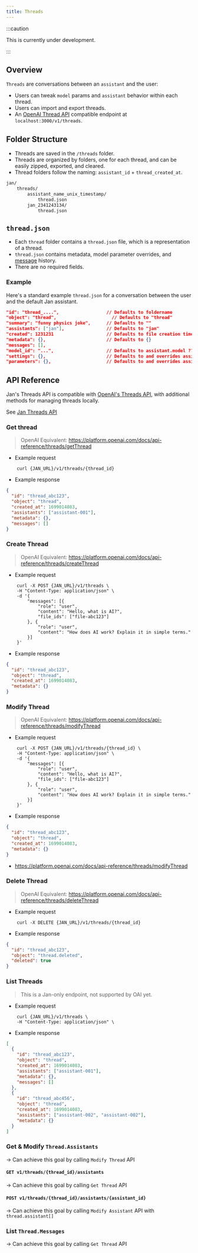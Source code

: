 ```yaml
---
title: Threads
---
```


:::caution

This is currently under development.

:::

## Overview

`Threads` are conversations between an `assistant` and the user:

- Users can tweak `model` params and `assistant` behavior within each thread.
- Users can import and export threads.
- An [OpenAI Thread API](https://platform.openai.com/docs/api-reference/threads) compatible endpoint at `localhost:3000/v1/threads`.

## Folder Structure

- Threads are saved in the `/threads` folder.
- Threads are organized by folders, one for each thread, and can be easily zipped, exported, and cleared.
- Thread folders follow the naming: `assistant_id` + `thread_created_at`.

```sh
jan/
    threads/
        assistant_name_unix_timestamp/
            thread.json
        jan_2341243134/
            thread.json
```

## `thread.json`

- Each `thread` folder contains a `thread.json` file, which is a representation of a thread.
- `thread.json` contains metadata, model parameter overrides, and [message](https://jan.ai/specs/messages) history.
- There are no required fields.

### Example

Here's a standard example `thread.json` for a conversation between the user and the default Jan assistant.

```json
"id": "thread_....",                  // Defaults to foldername
"object": "thread",                     // Defaults to "thread"
"summary": "funny physics joke",      // Defaults to ""
"assistants": ["jan"],                // Defaults to "jan"
"created": 1231231                    // Defaults to file creation time
"metadata": {},                       // Defaults to {}
"messages": [],
"model_id": "...",                    // Defaults to assistant.model ???
"settings": {},                       // Defaults to and overrides assistant.settings
"parameters": {},                     // Defaults to and overrides assistant.settings
```

## API Reference

Jan's Threads API is compatible with [OpenAI's Threads API](https://platform.openai.com/docs/api-reference/threads), with additional methods for managing threads locally.

See [Jan Threads API](https://jan.ai/api-reference#tag/Threads)

<!-- TODO clean this part up into API -->

### Get thread

> OpenAI Equivalent: https://platform.openai.com/docs/api-reference/threads/getThread

- Example request

```shell
    curl {JAN_URL}/v1/threads/{thread_id}
```

- Example response

```json
{
  "id": "thread_abc123",
  "object": "thread",
  "created_at": 1699014083,
  "assistants": ["assistant-001"],
  "metadata": {},
  "messages": []
}
```

### Create Thread

> OpenAI Equivalent: https://platform.openai.com/docs/api-reference/threads/createThread

- Example request

```shell
    curl -X POST {JAN_URL}/v1/threads \
    -H "Content-Type: application/json" \
    -d '{
        "messages": [{
            "role": "user",
            "content": "Hello, what is AI?",
            "file_ids": ["file-abc123"]
        }, {
            "role": "user",
            "content": "How does AI work? Explain it in simple terms."
        }]
    }'
```

- Example response

```json
{
  "id": "thread_abc123",
  "object": "thread",
  "created_at": 1699014083,
  "metadata": {}
}
```

### Modify Thread

> OpenAI Equivalent: https://platform.openai.com/docs/api-reference/threads/modifyThread

- Example request

```shell
    curl -X POST {JAN_URL}/v1/threads/{thread_id} \
    -H "Content-Type: application/json" \
    -d '{
        "messages": [{
            "role": "user",
            "content": "Hello, what is AI?",
            "file_ids": ["file-abc123"]
        }, {
            "role": "user",
            "content": "How does AI work? Explain it in simple terms."
        }]
    }'
```

- Example response

```json
{
  "id": "thread_abc123",
  "object": "thread",
  "created_at": 1699014083,
  "metadata": {}
}
```

- https://platform.openai.com/docs/api-reference/threads/modifyThread

### Delete Thread

> OpenAI Equivalent: https://platform.openai.com/docs/api-reference/threads/deleteThread

- Example request

```shell
    curl -X DELETE {JAN_URL}/v1/threads/{thread_id}
```

- Example response

```json
{
  "id": "thread_abc123",
  "object": "thread.deleted",
  "deleted": true
}
```

### List Threads

> This is a Jan-only endpoint, not supported by OAI yet.

- Example request

```shell
    curl {JAN_URL}/v1/threads \
    -H "Content-Type: application/json" \
```

- Example response

```json
[
  {
    "id": "thread_abc123",
    "object": "thread",
    "created_at": 1699014083,
    "assistants": ["assistant-001"],
    "metadata": {},
    "messages": []
  },
  {
    "id": "thread_abc456",
    "object": "thread",
    "created_at": 1699014083,
    "assistants": ["assistant-002", "assistant-002"],
    "metadata": {}
  }
]
```

### Get & Modify `Thread.Assistants`

-> Can achieve this goal by calling `Modify Thread` API

#### `GET v1/threads/{thread_id}/assistants`

-> Can achieve this goal by calling `Get Thread` API

#### `POST v1/threads/{thread_id}/assistants/{assistant_id}`

-> Can achieve this goal by calling `Modify Assistant` API with `thread.assistant[]`

### List `Thread.Messages`

-> Can achieve this goal by calling `Get Thread` API
